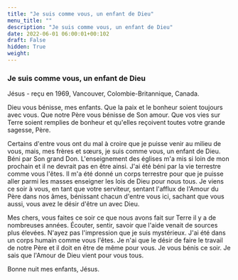 ```yaml
---
title: "Je suis comme vous, un enfant de Dieu"
menu_title: ""
description: "Je suis comme vous, un enfant de Dieu"
date: 2022-06-01 06:00:01+00:102
draft: False
hidden: True
weight:
---
```

### Je suis comme vous, un enfant de Dieu

Jésus - reçu en 1969, Vancouver, Colombie-Britannique, Canada.

Dieu vous bénisse, mes enfants. Que la paix et le bonheur soient toujours avec vous. Que notre Père vous bénisse de Son amour. Que vos vies sur Terre soient remplies de bonheur et qu'elles reçoivent toutes votre grande sagesse, Père.

Certains d'entre vous ont du mal à croire que je puisse venir au milieu de vous, mais, mes frères et sœurs, je suis comme vous, un enfant de Dieu. Béni par Son grand Don. L'enseignement des églises m'a mis si loin de mon prochain et il ne devrait pas en être ainsi. J'ai été béni par la vie terrestre comme vous l'êtes. Il m'a été  donné un corps terrestre pour que je puisse aller parmi les masses enseigner les lois de Dieu pour nous tous. Je viens ce soir à vous, en tant que votre serviteur, sentant l'afflux de l'Amour du Père dans nos âmes, bénissant chacun d'entre vous ici, sachant que vous aussi, vous avez le désir d'être un avec Dieu.

Mes chers, vous faites ce soir ce que nous avons fait sur Terre il y a de nombreuses années. Écouter, sentir, savoir que l'aide venait de sources plus élevées. N'ayez pas l'impression que je suis mystérieux. J'ai été dans un corps humain comme vous l'êtes. Je n'ai que le désir de faire le travail de notre Père et il doit en être de même pour vous. Je vous bénis ce soir. Je sais que l'Amour de Dieu vient pour vous tous.

Bonne nuit mes enfants, Jésus.
